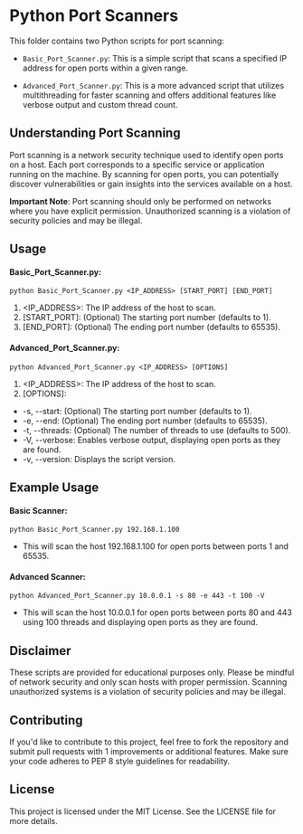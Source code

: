 # Python Port Scanners

This folder contains two Python scripts for port scanning:

- ```Basic_Port_Scanner.py```: This is a simple script that scans a specified IP address for open ports within a given range.

- ```Advanced_Port_Scanner.py```: This is a more advanced script that utilizes multithreading for faster scanning and offers additional features like verbose output and custom thread count.

## Understanding Port Scanning
Port scanning is a network security technique used to identify open ports on a host. Each port corresponds to a specific service or application running on the machine. By scanning for open ports, you can potentially discover vulnerabilities or gain insights into the services available on a host.

**Important Note**: Port scanning should only be performed on networks where you have explicit permission. Unauthorized scanning is a violation of security policies and may be illegal.

## Usage

#### Basic_Port_Scanner.py:

```
python Basic_Port_Scanner.py <IP_ADDRESS> [START_PORT] [END_PORT]
```
1. <IP_ADDRESS>: The IP address of the host to scan.
2. [START_PORT]: (Optional) The starting port number (defaults to 1).
3. [END_PORT]: (Optional) The ending port number (defaults to 65535).

#### Advanced_Port_Scanner.py:

```
python Advanced_Port_Scanner.py <IP_ADDRESS> [OPTIONS]
```
1. <IP_ADDRESS>: The IP address of the host to scan.
2. [OPTIONS]:
- -s, --start: (Optional) The starting port number (defaults to 1).
- -e, --end: (Optional) The ending port number (defaults to 65535).
- -t, --threads: (Optional) The number of threads to use (defaults to 500).
- -V, --verbose: Enables verbose output, displaying open ports as they are found.
- -v, --version: Displays the script version.

## Example Usage

#### Basic Scanner:

```
python Basic_Port_Scanner.py 192.168.1.100
```
- This will scan the host 192.168.1.100 for open ports between ports 1 and 65535.

#### Advanced Scanner:

```
python Advanced_Port_Scanner.py 10.0.0.1 -s 80 -e 443 -t 100 -V
```

- This will scan the host 10.0.0.1 for open ports between ports 80 and 443 using 100 threads and displaying open ports as they are found.

## Disclaimer

These scripts are provided for educational purposes only. Please be mindful of network security and only scan hosts with proper permission. Scanning unauthorized systems is a violation of security policies and may be illegal.

## Contributing
If you'd like to contribute to this project, feel free to fork the repository and submit pull requests with 1  improvements or additional features. Make sure your code adheres to PEP 8 style guidelines for readability. 

## License
This project is licensed under the MIT License. See the LICENSE file for more details.